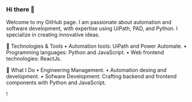 ### Hi there 👋
Welcome to my GitHub page. I am passionate about automation and software development, with expertise using UiPath, PAD, and Python. I specialize in creating innovative ideas.

🔧 Technologies & Tools
    • Automation tools: UiPath and Power Automate.
    • Programming languages: Python and JavaScript.
    • Web frontend technologies: ReactJs.

💼 What I Do
    • Engineering Management.
    • Automation desing and development.
    • Sofware Development: Crafting backend and frontend components with Python and JavaScript.
<!--
- 🔭 I’m currently working on ...
- 🌱 I’m currently learning ...
- 📫 How to reach me: ...
-->!
